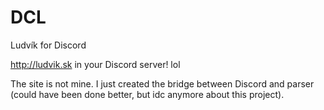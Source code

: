 # DCL
Ludvík for Discord

http://ludvik.sk in your Discord server! lol

The site is not mine. I just created the bridge between Discord and parser (could have been done better, but idc anymore about this project).
